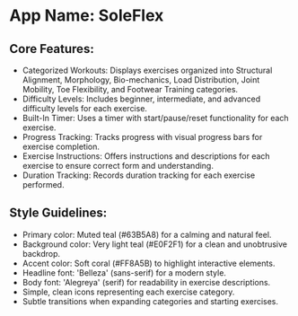 # **App Name**: SoleFlex

## Core Features:

- Categorized Workouts: Displays exercises organized into Structural Alignment, Morphology, Bio-mechanics, Load Distribution, Joint Mobility, Toe Flexibility, and Footwear Training categories.
- Difficulty Levels: Includes beginner, intermediate, and advanced difficulty levels for each exercise.
- Built-In Timer: Uses a timer with start/pause/reset functionality for each exercise.
- Progress Tracking: Tracks progress with visual progress bars for exercise completion.
- Exercise Instructions: Offers instructions and descriptions for each exercise to ensure correct form and understanding.
- Duration Tracking: Records duration tracking for each exercise performed.

## Style Guidelines:

- Primary color: Muted teal (#63B5A8) for a calming and natural feel.
- Background color: Very light teal (#E0F2F1) for a clean and unobtrusive backdrop.
- Accent color: Soft coral (#FF8A5B) to highlight interactive elements.
- Headline font: 'Belleza' (sans-serif) for a modern style.
- Body font: 'Alegreya' (serif) for readability in exercise descriptions.
- Simple, clean icons representing each exercise category.
- Subtle transitions when expanding categories and starting exercises.